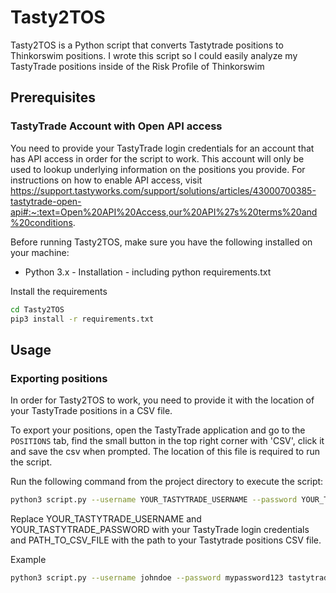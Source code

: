 # Tasty2TOS

Tasty2TOS is a Python script that converts Tastytrade positions to Thinkorswim positions. I wrote this script so I could easily analyze my TastyTrade positions inside of the Risk Profile of Thinkorswim

## Prerequisites

### TastyTrade Account with Open API access
You need to provide your TastyTrade login credentials for an account that has API access in order for the script to work. This account will only be used to lookup underlying information on the positions you provide. For instructions on how to enable API access, visit https://support.tastyworks.com/support/solutions/articles/43000700385-tastytrade-open-api#:~:text=Open%20API%20Access,our%20API%27s%20terms%20and%20conditions.

Before running Tasty2TOS, make sure you have the following installed on your machine:
- Python 3.x - Installation - including python requirements.txt

Install the requirements
```bash
cd Tasty2TOS
pip3 install -r requirements.txt
```

## Usage

### Exporting positions
In order for Tasty2TOS to work, you need to provide it with the location of your TastyTrade positions in a CSV file.

To export your positions, open the TastyTrade application and go to the `POSITIONS` tab, find the small button in the top right corner with 'CSV', click it and save the csv when prompted. The location of this file is required to run the script.

Run the following command from the project directory to execute the script:

````bash
python3 script.py --username YOUR_TASTYTRADE_USERNAME --password YOUR_TASTYTRADE_PASSWORD PATH_TO_CSV_FILE
````
Replace YOUR_TASTYTRADE_USERNAME and YOUR_TASTYTRADE_PASSWORD with your TastyTrade login credentials and PATH_TO_CSV_FILE with the path to your Tastytrade positions CSV file.

Example

````bash
python3 script.py --username johndoe --password mypassword123 tastytrade_positions_2023-05-08.csv
````

